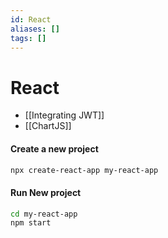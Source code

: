 ```yaml
---
id: React
aliases: []
tags: []
---
```


# React
- [[Integrating JWT]]
- [[ChartJS]]

#### Create a new project

```bash
npx create-react-app my-react-app
```

#### Run New project

```bash
cd my-react-app
npm start
```


